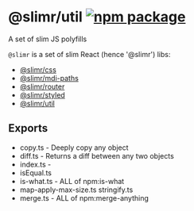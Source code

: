 # @slimr/util [![npm package](https://img.shields.io/npm/v/@slimr/util.svg?style=flat-square)](https://npmjs.org/package/@slimr/util)

A set of slim JS polyfills

`@slimr` is a set of slim React (hence '@slimr') libs:

- [@slimr/css](https://www.npmjs.com/package/@slimr/css)
- [@slimr/mdi-paths](https://www.npmjs.com/package/@slimr/mdi-paths)
- [@slimr/router](https://www.npmjs.com/package/@slimr/router)
- [@slimr/styled](https://www.npmjs.com/package/@slimr/styled)
- [@slimr/util](https://www.npmjs.com/package/@slimr/util)

## Exports

- copy.ts - Deeply copy any object
- diff.ts - Returns a diff between any two objects
- index.ts -
- isEqual.ts
- is-what.ts - ALL of npm:is-what
- map-apply-max-size.ts stringify.ts
- merge.ts - ALL of npm:merge-anything
